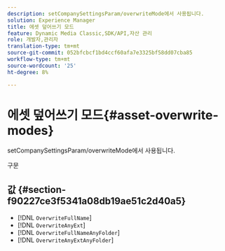 ```yaml
---
description: setCompanySettingsParam/overwriteMode에서 사용됩니다.
solution: Experience Manager
title: 에셋 덮어쓰기 모드
feature: Dynamic Media Classic,SDK/API,자산 관리
role: 개발자,관리자
translation-type: tm+mt
source-git-commit: 052bfcbcf1bd4ccf60afa7e3325bf58dd07cba85
workflow-type: tm+mt
source-wordcount: '25'
ht-degree: 8%

---
```



# 에셋 덮어쓰기 모드{#asset-overwrite-modes}

setCompanySettingsParam/overwriteMode에서 사용됩니다.

구문

## 값 {#section-f90227ce3f5341a08db19ae51c2d40a5}

* [!DNL `OverwriteFullName`]
* [!DNL `OverwriteAnyExt`]
* [!DNL `OverwriteFullNameAnyFolder`]
* [!DNL `OverwriteAnyExtAnyFolder`]

